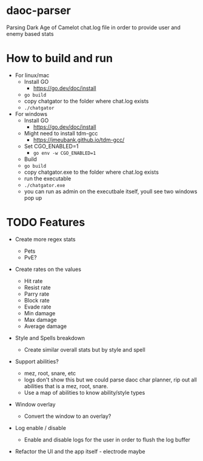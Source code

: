 # daoc-parser
Parsing Dark Age of Camelot chat.log file in order to provide user and enemy based stats 

# How to build and run
- For linux/mac
    - Install GO
        - https://go.dev/doc/install
    - ```go build```
    - copy chatgator to the folder where chat.log exists
    - ```./chatgator```
- For windows
    - Install GO
        - https://go.dev/doc/install
    - Might need to install tdm-gcc
        - https://jmeubank.github.io/tdm-gcc/
    - Set CGO_ENABLED=1
        - ```go env -w CGO_ENABLED=1```
    - Build
    - ```go build```
    - copy chatgator.exe to the folder where chat.log exists
    - run the executable
    - ```./chatgator.exe```
    - you can run as admin on the executbale itself, youll see two windows pop up

# TODO Features
- Create more regex stats
    - Pets
    - PvE?
- Create rates on the values
    - Hit rate
    - Resist rate
    - Parry rate
    - Block rate
    - Evade rate
    - Min damage
    - Max damage
    - Average damage
- Style and Spells breakdown
    - Create similar overall stats but by style and spell
- Support abilities?
    - mez, root, snare, etc
    - logs don't show this but we could parse daoc char planner, rip out all abilities that is a mez, root, snare.
    - Use a map of abilities to know ability/style types
- Window overlay
    - Convert the window to an overlay?
- Log enable / disable
    - Enable and disable logs for the user in order to flush the log buffer

- Refactor the UI and the app itself - electrode maybe